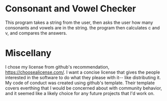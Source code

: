 # Consonant and Vowel Checker
This program takes a string from the user, then asks the user how many consonants and vowels are in the string. the program then calculates c and v, and compares the answers.


# Miscellany
I chose my license from github's recommendation, https://choosealicense.com/. I want a concise license that gives the people interested in the software to do what they please with it-- like distributing it. My code of conduct was created using github's template. Their template covers everthing that I would be concerned about with community behavior, and it seemed like a likely choice for any future projects that I'd work on. 
